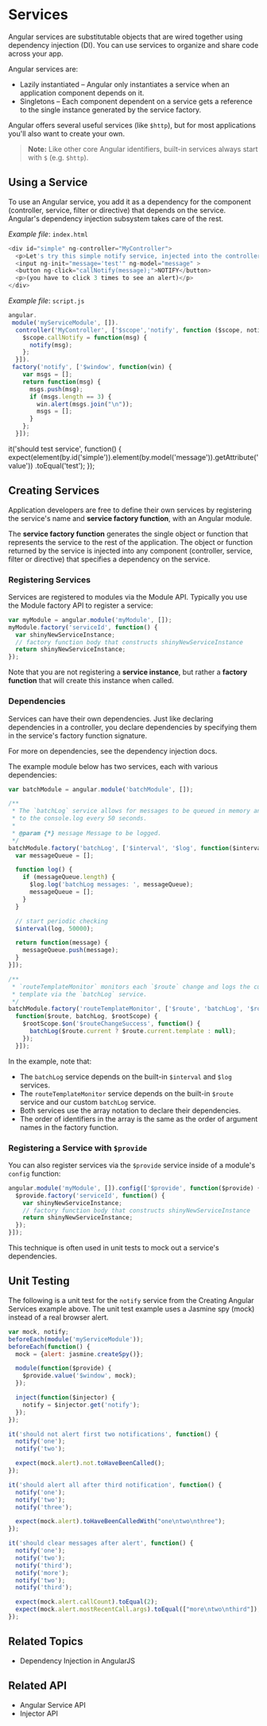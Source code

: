 <!--
{
"name" : "services",
"version" : "0.1",
"title" : "Services",
"description" : "Angular services are substitutable objects that are wired together using dependency injection.",
"homepage" : "https://docs.angularjs.org/guide",
"freshnessDate" : 2015-06-02,
"license" : "CC BY 3.0"
}
-->


<!-- @section -->

# Services

Angular services are substitutable objects that are wired together using dependency
injection (DI). You can use services to organize and share code across your app.

Angular services are:

* Lazily instantiated – Angular only instantiates a service when an application component depends
  on it.
* Singletons – Each component dependent on a service gets a reference to the single instance
  generated by the service factory.

Angular offers several useful services (like `$http`), but for most applications
you'll also want to create your own.

> **Note:** Like other core Angular identifiers, built-in services always start with `$`
>(e.g. `$http`).



<!-- @section -->

## Using a Service

To use an Angular service, you add it as a dependency for the component (controller, service,
filter or directive) that depends on the service. Angular's dependency injection
subsystem takes care of the rest.

  
_Example file_: `index.html`

```javascript
<div id="simple" ng-controller="MyController">
  <p>Let's try this simple notify service, injected into the controller...</p>
  <input ng-init="message='test'" ng-model="message" >
  <button ng-click="callNotify(message);">NOTIFY</button>
  <p>(you have to click 3 times to see an alert)</p>
</div>
```


  
_Example file_: `script.js`

```javascript
angular.
 module('myServiceModule', []).
  controller('MyController', ['$scope','notify', function ($scope, notify) {
    $scope.callNotify = function(msg) {
      notify(msg);
    };
  }]).
 factory('notify', ['$window', function(win) {
    var msgs = [];
    return function(msg) {
      msgs.push(msg);
      if (msgs.length == 3) {
        win.alert(msgs.join("\n"));
        msgs = [];
      }
    };
  }]);
```


  <file name="protractor.js" type="protractor">
    it('should test service', function() {
      expect(element(by.id('simple')).element(by.model('message')).getAttribute('value'))
          .toEqual('test');
    });
  </file>



<!-- @section -->

## Creating Services

Application developers are free to define their own services by registering the service's name and
**service factory function**, with an Angular module.

The **service factory function** generates the single object or function that represents the
service to the rest of the application. The object or function returned by the service is
injected into any component (controller, service, filter or directive) that specifies a dependency
on the service.

### Registering Services

Services are registered to modules via the Module API.
Typically you use the Module factory API to register a service:

```js
var myModule = angular.module('myModule', []);
myModule.factory('serviceId', function() {
  var shinyNewServiceInstance;
  // factory function body that constructs shinyNewServiceInstance
  return shinyNewServiceInstance;
});
```

Note that you are not registering a **service instance**, but rather a **factory function** that
will create this instance when called.

### Dependencies

Services can have their own dependencies. Just like declaring dependencies in a controller, you
declare dependencies by specifying them in the service's factory function signature.

For more on dependencies, see the dependency injection docs.

The example module below has two services, each with various dependencies:

```js
var batchModule = angular.module('batchModule', []);

/**
 * The `batchLog` service allows for messages to be queued in memory and flushed
 * to the console.log every 50 seconds.
 *
 * @param {*} message Message to be logged.
 */
batchModule.factory('batchLog', ['$interval', '$log', function($interval, $log) {
  var messageQueue = [];

  function log() {
    if (messageQueue.length) {
      $log.log('batchLog messages: ', messageQueue);
      messageQueue = [];
    }
  }

  // start periodic checking
  $interval(log, 50000);

  return function(message) {
    messageQueue.push(message);
  }
}]);

/**
 * `routeTemplateMonitor` monitors each `$route` change and logs the current
 * template via the `batchLog` service.
 */
batchModule.factory('routeTemplateMonitor', ['$route', 'batchLog', '$rootScope',
  function($route, batchLog, $rootScope) {
    $rootScope.$on('$routeChangeSuccess', function() {
      batchLog($route.current ? $route.current.template : null);
    });
  }]);

```

In the example, note that:

* The `batchLog` service depends on the built-in `$interval` and
  `$log` services.
* The `routeTemplateMonitor` service depends on the built-in `$route`
  service and our custom `batchLog` service.
* Both services use the array notation to declare their dependencies.
* The order of identifiers in the array is the same as the order of argument
  names in the factory function.

### Registering a Service with `$provide`

You can also register services via the `$provide` service inside of a
module's `config` function:

```js
angular.module('myModule', []).config(['$provide', function($provide) {
  $provide.factory('serviceId', function() {
    var shinyNewServiceInstance;
    // factory function body that constructs shinyNewServiceInstance
    return shinyNewServiceInstance;
  });
}]);
```

This technique is often used in unit tests to mock out a service's dependencies.



<!-- @section -->

## Unit Testing

The following is a unit test for the `notify` service from the Creating Angular Services example above. The unit test example uses a Jasmine spy (mock) instead
of a real browser alert.

```js
var mock, notify;
beforeEach(module('myServiceModule'));
beforeEach(function() {
  mock = {alert: jasmine.createSpy()};

  module(function($provide) {
    $provide.value('$window', mock);
  });

  inject(function($injector) {
    notify = $injector.get('notify');
  });
});

it('should not alert first two notifications', function() {
  notify('one');
  notify('two');

  expect(mock.alert).not.toHaveBeenCalled();
});

it('should alert all after third notification', function() {
  notify('one');
  notify('two');
  notify('three');

  expect(mock.alert).toHaveBeenCalledWith("one\ntwo\nthree");
});

it('should clear messages after alert', function() {
  notify('one');
  notify('two');
  notify('third');
  notify('more');
  notify('two');
  notify('third');

  expect(mock.alert.callCount).toEqual(2);
  expect(mock.alert.mostRecentCall.args).toEqual(["more\ntwo\nthird"]);
});
```



<!-- @section -->

## Related Topics

* Dependency Injection in AngularJS


<!-- @section -->

## Related API

* Angular Service API
* Injector API
